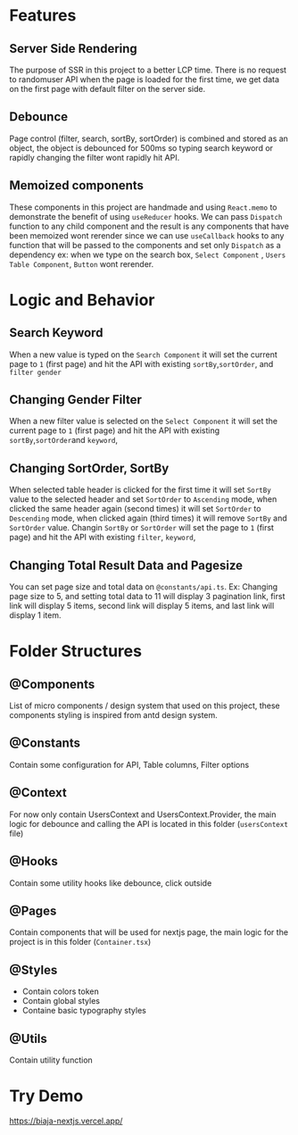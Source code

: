 # Features

## Server Side Rendering

The purpose of SSR in this project to a better LCP time.
There is no request to randomuser API when the page is loaded for the first time, we get data on the first page
with default filter on the server side.

## Debounce

Page control (filter, search, sortBy, sortOrder) is combined and stored as an object, the object is debounced for 500ms
so typing search keyword or rapidly changing the filter wont rapidly hit API.

## Memoized components

These components in this project are handmade and using `React.memo` to demonstrate the benefit of using `useReducer` hooks.
We can pass `Dispatch` function to any child component and the result is any components that have been memoized wont rerender since we can use `useCallback` hooks to any function that will be passed to the components and set only `Dispatch` as a dependency ex:
when we type on the search box, `Select Component` , `Users Table Component`, `Button` wont rerender.

# Logic and Behavior

## Search Keyword

When a new value is typed on the `Search Component` it will set the current page to `1` (first page)
and hit the API with existing `sortBy`,`sortOrder`, and `filter gender`

## Changing Gender Filter

When a new filter value is selected on the `Select Component` it will set the current page to `1` (first page)
and hit the API with existing `sortBy`,`sortOrder`and `keyword`,

## Changing SortOrder, SortBy

When selected table header is clicked for the first time it will set `SortBy` value to the selected header and set `SortOrder` to `Ascending` mode, when clicked the same header again (second times) it will set `SortOrder` to `Descending` mode, when clicked again (third times) it will remove `SortBy` and `SortOrder` value. Changin `SortBy` or `SortOrder` will set the page to `1` (first page) and hit the API with existing `filter`, `keyword`,

## Changing Total Result Data and Pagesize
You can set page size and total data on `@constants/api.ts`. Ex: Changing page size to 5, and setting total data to 11 will display
3 pagination link, first link will display 5 items, second link will display 5 items, and last link will display 1 item.


# Folder Structures

## @Components
List of micro components / design system that used on this project, these components styling is inspired from antd design system.

## @Constants
Contain some configuration for API, Table columns, Filter options

## @Context
For now only contain UsersContext and UsersContext.Provider, the main logic for debounce and calling the API is located
in this folder (`usersContext` file)

## @Hooks
Contain some utility hooks like debounce, click outside

## @Pages
Contain components that will be used for nextjs page, the main logic for the project is in this folder (`Container.tsx`)

## @Styles
- Contain colors token
- Contain global styles
- Containe basic typography styles

## @Utils
Contain utility function

# Try Demo
https://biaja-nextjs.vercel.app/
